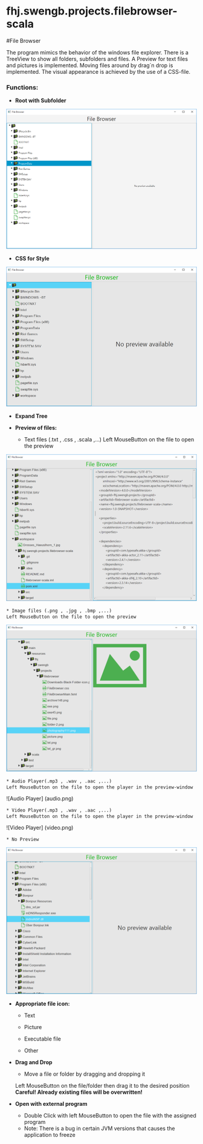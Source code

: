 # fhj.swengb.projects.filebrowser-scala

#File Browser

The program mimics the behavior of the windows file explorer. There is a TreeView to show all folders, subfolders and files.
A Preview for text files and pictures is implemented. Moving files around by drag´n drop is implemented.
The visual appearance is achieved by the use of a CSS-file.


### __Functions:__

* __Root with Subfolder__

![Ohne CSS](ohne_css.png)

* __CSS for Style__

![Startansicht](Startansicht.png)

* __Expand Tree__ 

* __Preview of files:__

    * Text files (.txt , .css , .scala ,...)
    Left MouseButton on the file to open the preview

![Text Ansicht](TXT_Preview.png)
    
    * Image files (.png , .jpg , .bmp ,...)
    Left MouseButton on the file to open the preview

![Bilder Ansicht](Picture_Preview.png)

    * Audio Player(.mp3 , .wav , .aac ,...)
    Left MouseButton on the file to open the player in the preview-window

![Audio Player] (audio.png)

    * Video Player(.mp3 , .wav , .aac ,...)
    Left MouseButton on the file to open the player in the preview-window

![Video Player] (video.png)

    * No Preview

![Bilder Ansicht](No_preview.png)

* __Appropriate file icon:__

    * Text
    
    * Picture
    
    * Executable file
    
    * Other

* __Drag and Drop__
    * Move a file or folder by dragging and dropping it

    Left MouseButton on the file/folder then drag it to the desired position
    __Careful! Already existing files will be overwritten!__


* __Open with external program__

    * Double Click with left MouseButton to open the file with the assigned program
    * Note: There is a bug in certain JVM versions that causes the application to freeze






